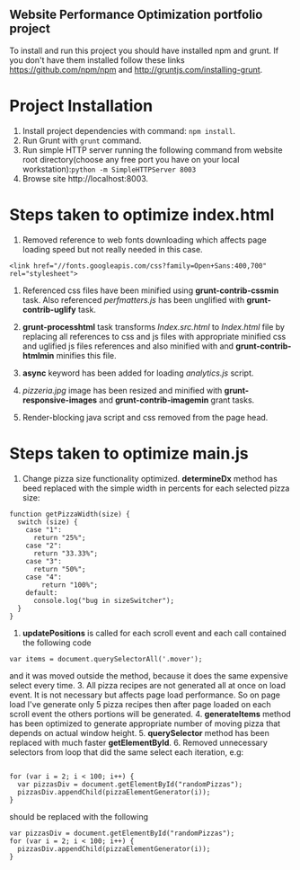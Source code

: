 Website Performance Optimization portfolio project
--------------------------------------------------

To install and run this project you should have installed npm and grunt. If you don't have them installed follow these links https://github.com/npm/npm and http://gruntjs.com/installing-grunt.

Project Installation
====================

1.	Install project dependencies with command: `npm install`.
2.	Run Grunt with `grunt` command.
3.	Run simple HTTP server running the following command from website root directory(choose any free port you have on your local workstation):`python -m SimpleHTTPServer 8003`
4.	Browse site http://localhost:8003.

Steps taken to optimize index.html
==================================

1.	Removed reference to web fonts downloading which affects page loading speed but not really needed in this case.

```
<link href="//fonts.googleapis.com/css?family=Open+Sans:400,700" rel="stylesheet">
```

1.	Referenced css files have been minified using **grunt-contrib-cssmin** task. Also referenced *perfmatters.js* has been unglified with **grunt-contrib-uglify** task.

2.	**grunt-processhtml** task transforms *Index.src.html* to *Index.html* file by replacing all references to css and js files with appropriate minified css and uglified js files references and also minified with and **grunt-contrib-htmlmin** minifies this file.

3.	**async** keyword has been added for loading *analytics.js* script.

4.	*pizzeria.jpg* image has been resized and minified with **grunt-responsive-images** and **grunt-contrib-imagemin** grant tasks.

5.	Render-blocking java script and css removed from the page head.

Steps taken to optimize main.js
===============================

1.	Change pizza size functionality optimized. **determineDx** method has beed replaced with the simple width in percents for each selected pizza size:

```
function getPizzaWidth(size) {
  switch (size) {
    case "1":
      return "25%";
    case "2":
      return "33.33%";
    case "3":
      return "50%";
    case "4":
        return "100%";
    default:
      console.log("bug in sizeSwitcher");
  }
}
```

1.	**updatePositions** is called for each scroll event and each call contained the following code

```
var items = document.querySelectorAll('.mover');
```

and it was moved outside the method, because it does the same expensive select every time. 3. All pizza recipes are not generated all at once on load event. It is not necessary but affects page load performance. So on page load I've generate only 5 pizza recipes then after page loaded on each scroll event the others portions will be generated. 4. **generateItems** method has been optimized to generate appropriate number of moving pizza that depends on actual window height. 5. **querySelector** method has been replaced with much faster **getElementById**. 6. Removed unnecessary selectors from loop that did the same select each iteration, e.g:

```

for (var i = 2; i < 100; i++) {
  var pizzasDiv = document.getElementById("randomPizzas");
  pizzasDiv.appendChild(pizzaElementGenerator(i));
}
```

should be replaced with the following

```
var pizzasDiv = document.getElementById("randomPizzas");
for (var i = 2; i < 100; i++) {
  pizzasDiv.appendChild(pizzaElementGenerator(i));
}
```
